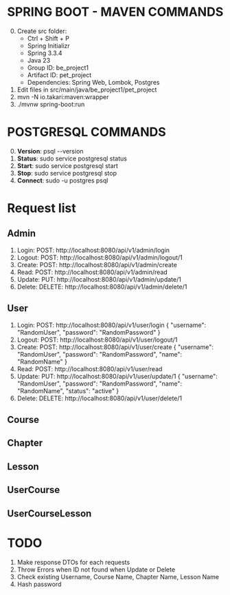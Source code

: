 # SPRING BOOT - MAVEN COMMANDS
0. Create src folder:
    - Ctrl + Shift + P
    - Spring Initializr
    - Spring 3.3.4
    - Java 23
    - Group ID: be_project1
    - Artifact ID: pet_project
    - Dependencies: Spring Web, Lombok, Postgres
1. Edit files in src/main/java/be_project1/pet_project
2. mvn -N io.takari:maven:wrapper
3. ./mvnw spring-boot:run

# POSTGRESQL COMMANDS
0. **Version**: psql --version
1. **Status**: sudo service postgresql status
2. **Start**: sudo service postgresql start
3. **Stop**: sudo service postgresql stop
4. **Connect**: sudo -u postgres psql

# Request list
## Admin
1. Login: POST:    http://localhost:8080/api/v1/admin/login
2. Logout: POST:   http://localhost:8080/api/v1/admin/logout/1
3. Create: POST:   http://localhost:8080/api/v1/admin/create
4. Read:   POST:   http://localhost:8080/api/v1/admin/read
5. Update: PUT:    http://localhost:8080/api/v1/admin/update/1
6. Delete: DELETE: http://localhost:8080/api/v1/admin/delete/1

## User
1. Login:  POST:   http://localhost:8080/api/v1/user/login
    {
        "username": "RandomUser",
        "password": "RandomPassword"
    }
2. Logout: POST:   http://localhost:8080/api/v1/user/logout/1
3. Create: POST:   http://localhost:8080/api/v1/user/create
    {
        "username": "RandomUser",
        "password": "RandomPassword",
        "name": "RandomName"
    }
4. Read:   POST:   http://localhost:8080/api/v1/user/read
5. Update: PUT:    http://localhost:8080/api/v1/user/update/1
    {
        "username": "RandomUser",
        "password": "RandomPassword",
        "name": "RandomName",
        "status": "active"
    }
6. Delete: DELETE: http://localhost:8080/api/v1/user/delete/1

## Course

## Chapter

## Lesson

## UserCourse

## UserCourseLesson

# TODO
1. Make response DTOs for each requests
2. Throw Errors when ID not found when Update or Delete
3. Check existing Username, Course Name, Chapter Name, Lesson Name
4. Hash password
